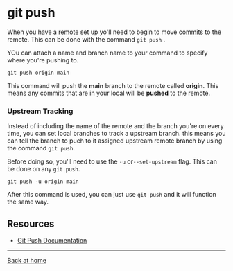 # git push

When you have a [remote](./Remote.md) set up yo'll need to begin to move [commits](./Commits.md) to the remote. This can be done with the command `git push` .

YOu can attach a name and branch name to your command to specify where you're pushing to.

```
git push origin main
```

This command will push the **main** branch to the remote called **origin**. This means any commits that are in your local will be **pushed** to the remote.

### Upstream Tracking

Instead of including the name of the remote and the branch you're on every time, you can set local branches to track a upstream branch. this means you can tell the branch to puch to it assigned upstream remote branch by using the command `git push`.

Before doing so, you'll need to use the `-u` or`--set-upstream` flag. This can be done on any `git push`.

```
git push -u origin main
```

After this command is used, you can just use `git push` and it will function the same way.

## Resources

- [Git Push Documentation](https://git-scm.com/docs/git-push)

---

[Back at home](../README.md)